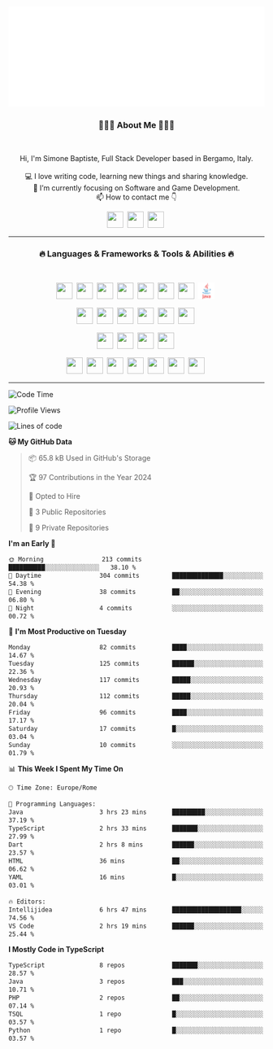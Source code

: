 ![Typing SVG](https://github.com/Silimim/Silimim/blob/main/assets/silimim_small.gif)

###
<h3 align="center">👨🏽‍💻 About Me 👨🏽‍💻</h3><br>
<p align="center">
  Hi, I'm Simone Baptiste, Full Stack Developer based in Bergamo, Italy.
  <br>
  <br>
  💻 I love writing code, learning new things and sharing knowledge.
  <br>
  🎯 I’m currently focusing on Software and Game Development. 
  <br>
  📫 How to contact me 👇
</p>
<p align="center">
<a href="https://www.linkedin.com/in/simone-baptiste-5b5668199/"><img height="32" width="32" src="https://cdn.simpleicons.org/linkedin" /></a>&nbsp;
<a href="https://www.instagram.com/simone_baptiste/"><img height="32" width="32" src="https://cdn.simpleicons.org/instagram" /></a>&nbsp;
<a href="mailto:baptistesimone19@gmail.com"><img height="32" width="32" src="https://cdn.simpleicons.org/gmail" /></a>&nbsp;
</p>
<hr>
<h3 align="center">🔥 Languages & Frameworks & Tools & Abilities 🔥</h3><br>
<p align="center">
<img height="32" width="32" src="https://cdn.simpleicons.org/javascript" />&nbsp;
<img height="32" width="32" src="https://cdn.simpleicons.org/typescript" />&nbsp;
<img height="32" width="32" src="https://cdn.simpleicons.org/html5" />&nbsp;
<img height="32" width="32" src="https://cdn.simpleicons.org/css3" />&nbsp;
<img height="32" width="32" src="https://cdn.simpleicons.org/dart" />&nbsp;
<img height="32" width="32" src="https://cdn.simpleicons.org/python" />&nbsp;
<img height="32" width="32" src="https://cdn.simpleicons.org/csharp" />&nbsp;
<img height="32" width="32" src="https://github.com/Silimim/Silimim/blob/main/assets/java.svg" />&nbsp;
</p>
<p align="center">
<img height="32" width="32" src="https://cdn.simpleicons.org/angular" />&nbsp;
<img height="32" width="32" src="https://cdn.simpleicons.org/react" />&nbsp;
<img height="32" width="32" src="https://cdn.simpleicons.org/flutter" />&nbsp;
<img height="32" width="32" src="https://cdn.simpleicons.org/springboot" />&nbsp;
<img height="32" width="32" src="https://cdn.simpleicons.org/unity" />&nbsp;
<img height="32" width="32" src="https://cdn.simpleicons.org/godotengine" />&nbsp;
</p>
<p align="center">
<img height="32" width="32" src="https://cdn.simpleicons.org/mysql" />&nbsp;
<img height="32" width="32" src="https://cdn.simpleicons.org/sqlite" />&nbsp;
<img height="32" width="32" src="https://cdn.simpleicons.org/mongodb" />&nbsp;
<img height="32" width="32" src="https://cdn.simpleicons.org/docker" />&nbsp;
</p>
<p align="center">
<img height="32" width="32" src="https://cdn.simpleicons.org/git" />&nbsp;
<img height="32" width="32" src="https://cdn.simpleicons.org/github" />&nbsp;
<img height="32" width="32" src="https://cdn.simpleicons.org/intellijidea" />&nbsp;
<img height="32" width="32" src="https://cdn.simpleicons.org/visualstudiocode" />&nbsp;
<img height="32" width="32" src="https://cdn.simpleicons.org/adobephotoshop" />&nbsp;
<img height="32" width="32" src="https://cdn.simpleicons.org/adobeillustrator" />&nbsp;
<img height="32" width="32" src="https://cdn.simpleicons.org/figma" />&nbsp;
</p>
<hr>

<!--START_SECTION:waka-->
![Code Time](http://img.shields.io/badge/Code%20Time-353%20hrs%2036%20mins-blue)

![Profile Views](http://img.shields.io/badge/Profile%20Views-0-blue)

![Lines of code](https://img.shields.io/badge/From%20Hello%20World%20I%27ve%20Written-601.5%20thousand%20lines%20of%20code-blue)

**🐱 My GitHub Data** 

> 📦 65.8 kB Used in GitHub's Storage 
 > 
> 🏆 97 Contributions in the Year 2024
 > 
> 💼 Opted to Hire
 > 
> 📜 3 Public Repositories 
 > 
> 🔑 9 Private Repositories 
 > 
**I'm an Early 🐤** 

```text
🌞 Morning                213 commits         ██████████░░░░░░░░░░░░░░░   38.10 % 
🌆 Daytime                304 commits         ██████████████░░░░░░░░░░░   54.38 % 
🌃 Evening                38 commits          ██░░░░░░░░░░░░░░░░░░░░░░░   06.80 % 
🌙 Night                  4 commits           ░░░░░░░░░░░░░░░░░░░░░░░░░   00.72 % 
```
📅 **I'm Most Productive on Tuesday** 

```text
Monday                   82 commits          ████░░░░░░░░░░░░░░░░░░░░░   14.67 % 
Tuesday                  125 commits         ██████░░░░░░░░░░░░░░░░░░░   22.36 % 
Wednesday                117 commits         █████░░░░░░░░░░░░░░░░░░░░   20.93 % 
Thursday                 112 commits         █████░░░░░░░░░░░░░░░░░░░░   20.04 % 
Friday                   96 commits          ████░░░░░░░░░░░░░░░░░░░░░   17.17 % 
Saturday                 17 commits          █░░░░░░░░░░░░░░░░░░░░░░░░   03.04 % 
Sunday                   10 commits          ░░░░░░░░░░░░░░░░░░░░░░░░░   01.79 % 
```


📊 **This Week I Spent My Time On** 

```text
🕑︎ Time Zone: Europe/Rome

💬 Programming Languages: 
Java                     3 hrs 23 mins       █████████░░░░░░░░░░░░░░░░   37.19 % 
TypeScript               2 hrs 33 mins       ███████░░░░░░░░░░░░░░░░░░   27.99 % 
Dart                     2 hrs 8 mins        ██████░░░░░░░░░░░░░░░░░░░   23.57 % 
HTML                     36 mins             ██░░░░░░░░░░░░░░░░░░░░░░░   06.62 % 
YAML                     16 mins             █░░░░░░░░░░░░░░░░░░░░░░░░   03.01 % 

🔥 Editors: 
Intellijidea             6 hrs 47 mins       ███████████████████░░░░░░   74.56 % 
VS Code                  2 hrs 19 mins       ██████░░░░░░░░░░░░░░░░░░░   25.44 % 
```

**I Mostly Code in TypeScript** 

```text
TypeScript               8 repos             ███████░░░░░░░░░░░░░░░░░░   28.57 % 
Java                     3 repos             ███░░░░░░░░░░░░░░░░░░░░░░   10.71 % 
PHP                      2 repos             ██░░░░░░░░░░░░░░░░░░░░░░░   07.14 % 
TSQL                     1 repo              █░░░░░░░░░░░░░░░░░░░░░░░░   03.57 % 
Python                   1 repo              █░░░░░░░░░░░░░░░░░░░░░░░░   03.57 % 
```




<!--END_SECTION:waka-->
